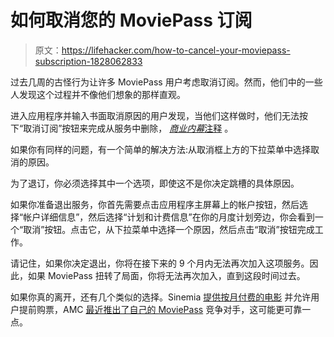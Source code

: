 # 如何取消您的 MoviePass 订阅

> 原文：<https://lifehacker.com/how-to-cancel-your-moviepass-subscription-1828062833>

过去几周的古怪行为让许多 MoviePass 用户考虑取消订阅。然而，他们中的一些人发现这个过程并不像他们想象的那样直观。



进入应用程序并输入书面取消原因的用户发现，当他们这样做时，他们无法按下“取消订阅”按钮来完成从服务中删除， [*商业内幕*注释](https://www.businessinsider.com/how-to-cancel-moviepass-if-youre-having-trouble-with-button-2018-8) 。

如果你有同样的问题，有一个简单的解决方法:从取消框上方的下拉菜单中选择取消的原因。

为了退订，你必须选择其中一个选项，即使这不是你决定跳槽的具体原因。

如果你准备退出服务，你首先需要点击应用程序主屏幕上的帐户按钮，然后选择“帐户详细信息”，然后选择“计划和计费信息”在你的月度计划旁边，你会看到一个“取消”按钮。点击它，从下拉菜单中选择一个原因，然后点击“取消”按钮完成工作。

请记住，如果你决定退出，你将在接下来的 9 个月内无法再次加入这项服务。因此，如果 MoviePass 扭转了局面，你将无法再次加入，直到这段时间过去。

如果你真的离开，还有几个类似的选择。Sinemia [提供按月付费的电影](http://www.sinemia.com/R/MZJJYJ) 并允许用户提前购票，AMC [最近推出了自己的 MoviePass](https://lifehacker.com/why-amc-stubs-a-list-is-a-viable-alternative-to-moviepa-1827136335) 竞争对手，这可能更可靠一点。